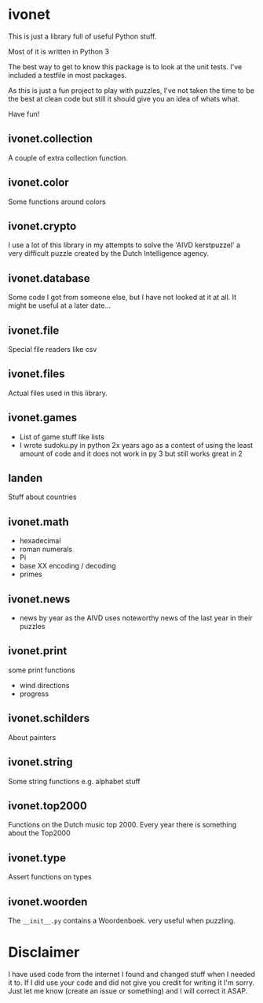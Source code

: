 # ivonet

This is just a library full of useful Python stuff.

Most of it is written in Python 3

The best way to get to know this package is to look at the unit tests.
I've included a testfile in most packages. 

As this is just a fun project to play with puzzles, I've not taken the time to be the best at
clean code but still it should give you an idea of whats what.

Have fun! 


## ivonet.collection

A couple of extra collection function.

## ivonet.color

Some functions around colors

## ivonet.crypto

I use a lot of this library in my attempts to solve the 'AIVD kerstpuzzel' a very
difficult puzzle created by the Dutch Intelligence agency. 

## ivonet.database

Some code I got from someone else, but I have not looked at it at all.
It might be useful at a later date...

## ivonet.file

Special file readers like csv

## ivonet.files

Actual files used in this library.

## ivonet.games

* List of game stuff like lists
* I wrote sudoku.py in python 2x years ago as a contest of using the least amount of code and it does not work in py 3 but still works great in 2

## landen

Stuff about countries 

## ivonet.math

* hexadecimal
* roman numerals
* Pi
* base XX encoding / decoding
* primes

## ivonet.news

* news by year as the AIVD uses noteworthy news of the last year in their puzzles

## ivonet.print
some print functions

* wind directions
* progress

## ivonet.schilders

About painters

## ivonet.string

Some string functions e.g. alphabet stuff

## ivonet.top2000

Functions on the Dutch music top 2000. Every year there is something about the Top2000

## ivonet.type

Assert functions on types

## ivonet.woorden
 
 The `__init__.py` contains a Woordenboek. very useful when puzzling.


# Disclaimer

I have used code from the internet I found and changed stuff when I needed it to. 
If I did use your code and did not give you credit for writing it I'm sorry.
Just let me know (create an issue or something) and I will correct it ASAP.
